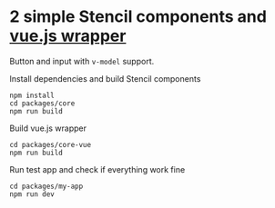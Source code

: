 # 2 simple Stencil components and [vue.js wrapper](https://stenciljs.com/docs/vue) 

Button and input with `v-model` support.

Install dependencies and build Stencil components

```shell
npm install
cd packages/core
npm run build
```

Build vue.js wrapper

```shell
cd packages/core-vue
npm run build
```

Run test app and check if everything work fine

```shell
cd packages/my-app
npm run dev
```

